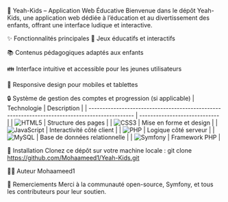 🧒 Yeah-Kids – Application Web Éducative
Bienvenue dans le dépôt Yeah-Kids, une application web dédiée à l’éducation et au divertissement des enfants, offrant une interface ludique et interactive.

✨ Fonctionnalités principales
🎲 Jeux éducatifs et interactifs

📚 Contenus pédagogiques adaptés aux enfants

👪 Interface intuitive et accessible pour les jeunes utilisateurs

📱 Responsive design pour mobiles et tablettes

🔒 Système de gestion des comptes et progression (si applicable)
| Technologie                                                                                    | Description                   |
| ---------------------------------------------------------------------------------------------- | ----------------------------- |
| ![HTML5](https://img.shields.io/badge/HTML5-E34F26?logo=html5\&logoColor=white)                | Structure des pages           |
| ![CSS3](https://img.shields.io/badge/CSS3-1572B6?logo=css3\&logoColor=white)                   | Mise en forme et design       |
| ![JavaScript](https://img.shields.io/badge/JavaScript-F7DF1E?logo=javascript\&logoColor=black) | Interactivité côté client     |
| ![PHP](https://img.shields.io/badge/PHP-777BB4?logo=php\&logoColor=white)                      | Logique côté serveur          |
| ![MySQL](https://img.shields.io/badge/MySQL-4479A1?logo=mysql\&logoColor=white)                | Base de données relationnelle |
| ![Symfony](https://img.shields.io/badge/Symfony-Black?logo=symfony\&logoColor=white)           | Framework PHP                 |

🚀 Installation
Clonez ce dépôt sur votre machine locale :
git clone https://github.com/Mohaameed1/Yeah-Kids.git

👨‍💻 Auteur
Mohaameed1

🙏 Remerciements
Merci à la communauté open-source, Symfony, et tous les contributeurs pour leur soutien.



